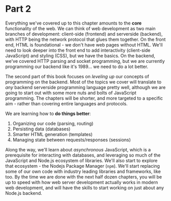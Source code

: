 # Part 2
Everything we've covered up to this chapter amounts to the **core** functionality of the web.  We can think of web development as two main branches of development: client-side (frontend) and serverside (backend), with HTTP being the network protocol that glues them together.  On the front end, HTML is foundational - we don't have web pages without HTML.  We'll need to look deeper into the front end to add interactivity (client-side JavaScript) and styling (CSS), but we have the basics.  On the backend, we've covered HTTP parsing and socket programming, but we are currently programming our backend like it's 1989... we need to do a lot better.  

The second part of this book focuses on *leveling up* our concepts of programming on the backend.  Most of the topics we cover will translate to *any* backend serverside programming language pretty well, although we are going to start out with some more nuts and bolts of JavaScript programming.  The chapters will be shorter, and more targeted to a specific aim - rather than covering entire languages and protocols.  

We are learning how to **do things better**:
1. Organizing our code (parsing, routing)
2. Persisting data (databases)
3. Smarter HTML generation (templates)
4. Managing state between requests/responses (sessions)

Along the way, we'll learn about *asynchronous* JavaScript, which is a prerequisite for interacting with databases, and leveraging so much of the JavaScript and Node.js ecosystem of libraries.  We'll also start to explore that ecosystem - the Nodejs Package Manager (`npm`).  We'll start replacing some of our own code with industry leading libraries and frameworks, like [](Express) too.  By the time we are done with the next half dozen chapters, you will be up to speed with how web server development actually works in modern web development, and will have the skills to start working on just about any Node.js backend.
